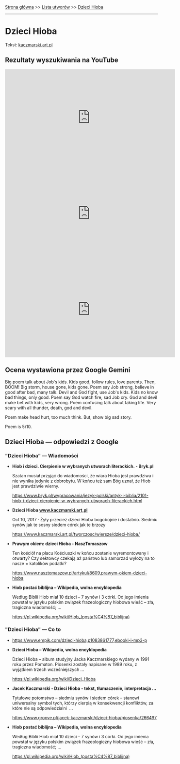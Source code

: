 [Strona główna](../index.md) >> [Lista utworów](../list.md) >> [Dzieci Hioba](135.md)

---

# Dzieci Hioba

Tekst: [kaczmarski.art.pl](https://www.kaczmarski.art.pl/tworczosc/wiersze/dzieci-hioba/)

## Rezultaty wyszukiwania na YouTube

<iframe width="560" height="315" src="https://www.youtube.com/embed/LrJZiQ7KumE?si=IdontcarewhotheIRSsendsImnotpayingtaxes" title="YouTube video player" frameborder="0" allow="accelerometer; autoplay; clipboard-write; encrypted-media; gyroscope; picture-in-picture; web-share" referrerpolicy="strict-origin-when-cross-origin" allowfullscreen></iframe>

<iframe width="560" height="315" src="https://www.youtube.com/embed/5Zc77zV-J_w?si=IdontcarewhotheIRSsendsImnotpayingtaxes" title="YouTube video player" frameborder="0" allow="accelerometer; autoplay; clipboard-write; encrypted-media; gyroscope; picture-in-picture; web-share" referrerpolicy="strict-origin-when-cross-origin" allowfullscreen></iframe>

<iframe width="560" height="315" src="https://www.youtube.com/embed/kUMPY-nyJsE?si=IdontcarewhotheIRSsendsImnotpayingtaxes" title="YouTube video player" frameborder="0" allow="accelerometer; autoplay; clipboard-write; encrypted-media; gyroscope; picture-in-picture; web-share" referrerpolicy="strict-origin-when-cross-origin" allowfullscreen></iframe>

## Ocena wystawiona przez Google Gemini

Big poem talk about Job's kids. Kids good, follow rules, love parents. Then, BOOM! Big storm, house gone, kids gone. Poem say Job strong, believe in good after bad, many talk. Devil and God fight, use Job's kids. Kids no know bad things, only good. Poem say God watch fire, sad Job cry. God and devil make bet with kids, very wrong. Poem confusing talk about taking life. Very scary with all thunder, death, god and devil. 

Poem make head hurt, too much think. But, show big sad story.

Poem is 5/10.


## Dzieci Hioba — odpowiedzi z Google

### "Dzieci Hioba" — Wiadomości

- **Hiob i dzieci. Cierpienie w wybranych utworach literackich. - Bryk.pl**

    Szatan musiał przyjąć do wiadomości, że wiara Hioba jest prawdziwa i nie wynika jedynie z dobrobytu. W końcu też sam Bóg uznał, że Hiob jest prawdziwie wierny. 

   <https://www.bryk.pl/wypracowania/jezyk-polski/antyk-i-biblia/2101-hiob-i-dzieci-cierpienie-w-wybranych-utworach-literackich.html>
- **Dzieci Hioba www.kaczmarski.art.pl**

    Oct 10, 2017  ·  Żyły przecież dzieci Hioba bogobojnie i dostatnio. Siedmiu synów jak te sosny siedem córek jak te brzozy 

   <https://www.kaczmarski.art.pl/tworczosc/wiersze/dzieci-hioba/>
- **Prawym okiem: dzieci Hioba - NaszTomaszow**

    Ten kościół na placu Kościuszki w końcu zostanie wyremontowany i otwarty? Czy sektowcy czekają aż państwo lub samorzad wyłoży na to nasze = katolików podatki? 

   <https://www.nasztomaszow.pl/artykul/8609,prawym-okiem-dzieci-hioba>
- **Hiob postać biblijna – Wikipedia, wolna encyklopedia**

    Według Biblii Hiob miał 10 dzieci – 7 synów i 3 córki. Od jego imienia powstał w języku polskim związek frazeologiczny hiobowa wieść – zła, tragiczna wiadomość; ... 

   <https://pl.wikipedia.org/wiki/Hiob_(posta%C4%87_biblijna)>

### "Dzieci Hioba" — Co to

- <https://www.empik.com/dzieci-hioba,p1083861777,ebooki-i-mp3-p>
- **Dzieci Hioba – Wikipedia, wolna encyklopedia**

    Dzieci Hioba – album studyjny Jacka Kaczmarskiego wydany w 1991 roku przez Pomaton. Piosenki zostały napisane w 1989 roku, z wyjątkiem trzech wcześniejszych ... 

   <https://pl.wikipedia.org/wiki/Dzieci_Hioba>
- **Jacek Kaczmarski - Dzieci Hioba - tekst, tłumaczenie, interpretacja ...**

    Tytułowe potomstwo – siedmiu synów i siedem córek – stanowi uniwersalny symbol tych, którzy cierpią w konsekwencji konfliktów, za które nie są odpowiedzialni  ... 

   <https://www.groove.pl/jacek-kaczmarski/dzieci-hioba/piosenka/266497>
- **Hiob postać biblijna – Wikipedia, wolna encyklopedia**

    Według Biblii Hiob miał 10 dzieci – 7 synów i 3 córki. Od jego imienia powstał w języku polskim związek frazeologiczny hiobowa wieść – zła, tragiczna wiadomość; ... 

   <https://pl.wikipedia.org/wiki/Hiob_(posta%C4%87_biblijna)>

